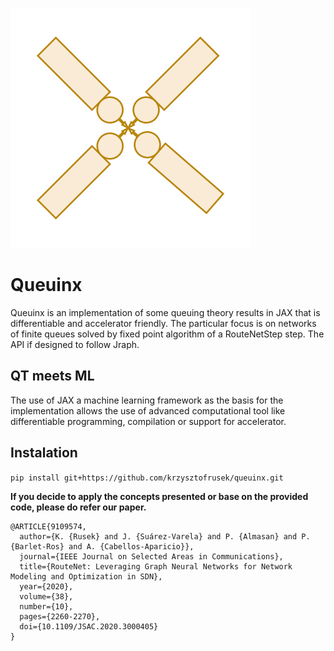 ![logo](docs/_static/images/logo.svg)

# Queuinx
Queuinx is an implementation of some queuing theory results in JAX that is differentiable and accelerator friendly.
The particular focus is on networks of finite queues solved by fixed point algorithm of a RouteNetStep step.
The API if designed to follow Jraph.


## QT meets ML

The use of JAX a machine learning framework as the basis for the implementation allows the use of 
advanced computational tool like differentiable programming, compilation or support for accelerator.

## Instalation

`pip install git+https://github.com/krzysztofrusek/queuinx.git`

**If you decide to apply the concepts presented or base on the provided code, please do refer our paper.**

```
@ARTICLE{9109574,
  author={K. {Rusek} and J. {Suárez-Varela} and P. {Almasan} and P. {Barlet-Ros} and A. {Cabellos-Aparicio}},
  journal={IEEE Journal on Selected Areas in Communications}, 
  title={RouteNet: Leveraging Graph Neural Networks for Network Modeling and Optimization in SDN}, 
  year={2020},
  volume={38},
  number={10},
  pages={2260-2270},
  doi={10.1109/JSAC.2020.3000405}
}
```

